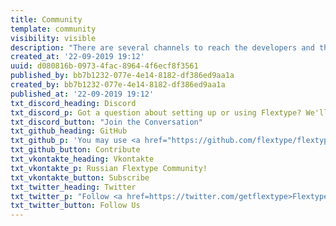 ```yaml
---
title: Community
template: community
visibility: visible
description: "There are several channels to reach the developers and the Flextype community to get direct assistance. If you can't find the right answers to your questions on our Website, you can turn to one of our other official sources to get help and discuss your issues, but also to receive news and update notifications."
created_at: '22-09-2019 19:12'
uuid: d080816b-0973-4fac-8964-4f6ecf8f3561
published_by: bb7b1232-077e-4e14-8182-df386ed9aa1a
created_by: bb7b1232-077e-4e14-8182-df386ed9aa1a
published_at: '22-09-2019 19:12'
txt_discord_heading: Discord
txt_discord_p: Got a question about setting up or using Flextype? We'll do our best to help you out. Also here you may start discussions about core, plugin and themes development.
txt_discord_button: "Join the Conversation"
txt_github_heading: GitHub
txt_github_p: 'You may use <a href="https://github.com/flextype/flextype/discussions">GitHub Discussions</a> to start discussion about core, plugin and themes development or If you want to report a bug, you can use the <a href="https://github.com/flextype/flextype/issues">GitHub Issues.</a>'
txt_github_button: Contribute
txt_vkontakte_heading: Vkontakte
txt_vkontakte_p: Russian Flextype Community!
txt_vkontakte_button: Subscribe
txt_twitter_heading: Twitter
txt_twitter_p: "Follow <a href=https://twitter.com/getflextype>Flextype on Twitter</a> to get real-time news regarding the development and all events we are attending."
txt_twitter_button: Follow Us
---
```

